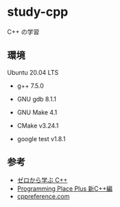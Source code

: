 # study-cpp

C++ の学習

## 環境

Ubuntu 20.04 LTS

- g++ 7.5.0
- GNU gdb 8.1.1

- GNU Make 4.1
- CMake v3.24.1

- google test v1.8.1

## 参考

- [ゼロから学ぶ C++](https://rinatz.github.io/cpp-book/)
- [Programming Place Plus 新C++編](https://programming-place.net/ppp/contents/cpp2/index.html)
- [cppreference.com](https://en.cppreference.com/w/)
